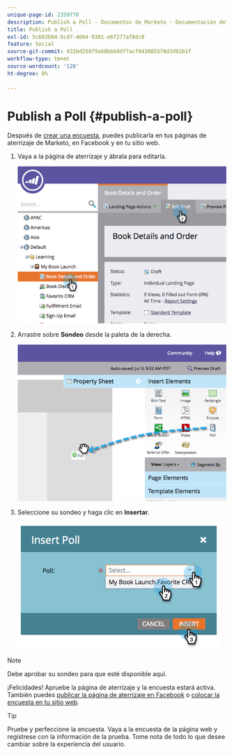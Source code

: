 ```yaml
---
unique-page-id: 2359770
description: Publish a Poll - Documentos de Marketo - Documentación del producto
title: Publish a Poll
exl-id: 5c603b84-5cd7-4604-9301-e6f277af8dc0
feature: Social
source-git-commit: 431bd258f9a68bbb9df7acf043085578d3d91b1f
workflow-type: tm+mt
source-wordcount: '128'
ht-degree: 0%

---
```


# Publish a Poll {#publish-a-poll}

Después de [crear una encuesta](/help/marketo/product-docs/demand-generation/social/creating-a-poll/create-a-poll.md), puedes publicarla en tus páginas de aterrizaje de Marketo, en Facebook y en tu sitio web.

1. Vaya a la página de aterrizaje y ábrala para editarla.

   ![](assets/image2014-9-19-10-3a45-3a23.png)

1. Arrastre sobre **Sondeo** desde la paleta de la derecha.

   ![](assets/image2014-9-19-10-3a45-3a50.png)

1. Seleccione su sondeo y haga clic en **Insertar**.

   ![](assets/image2014-9-19-10-3a45-3a58.png)

>[!NOTE]
>
>Debe aprobar su sondeo para que esté disponible aquí.

¡Felicidades! Apruebe la página de aterrizaje y la encuesta estará activa. También puedes [publicar la página de aterrizaje en Facebook](/help/marketo/product-docs/demand-generation/facebook/publish-landing-pages-to-facebook.md) o [colocar la encuesta en tu sitio web](/help/marketo/product-docs/demand-generation/social/social-functions/deploy-social-on-your-website.md).

>[!TIP]
>
>Pruebe y perfeccione la encuesta. Vaya a la encuesta de la página web y regístrese con la información de la prueba. Tome nota de todo lo que desee cambiar sobre la experiencia del usuario.
